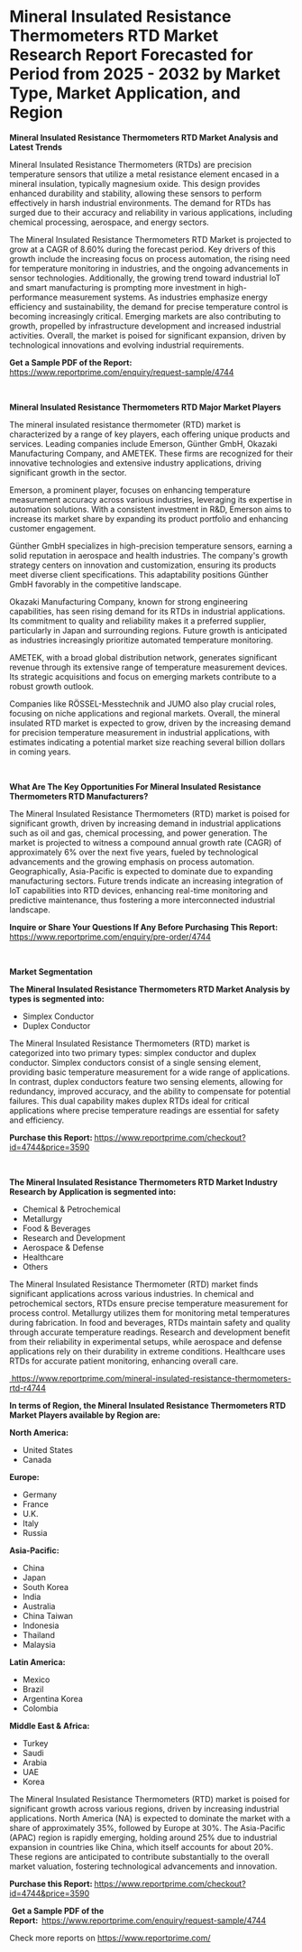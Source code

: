 <p><h1>Mineral Insulated Resistance Thermometers RTD Market Research Report Forecasted for Period from 2025 -  2032 by Market Type, Market Application, and Region</h1></p><p><strong>Mineral Insulated Resistance Thermometers RTD Market Analysis and Latest Trends</strong></p>
<p><p>Mineral Insulated Resistance Thermometers (RTDs) are precision temperature sensors that utilize a metal resistance element encased in a mineral insulation, typically magnesium oxide. This design provides enhanced durability and stability, allowing these sensors to perform effectively in harsh industrial environments. The demand for RTDs has surged due to their accuracy and reliability in various applications, including chemical processing, aerospace, and energy sectors.</p><p>The Mineral Insulated Resistance Thermometers RTD Market is projected to grow at a CAGR of 8.60% during the forecast period. Key drivers of this growth include the increasing focus on process automation, the rising need for temperature monitoring in industries, and the ongoing advancements in sensor technologies. Additionally, the growing trend toward industrial IoT and smart manufacturing is prompting more investment in high-performance measurement systems. As industries emphasize energy efficiency and sustainability, the demand for precise temperature control is becoming increasingly critical. Emerging markets are also contributing to growth, propelled by infrastructure development and increased industrial activities. Overall, the market is poised for significant expansion, driven by technological innovations and evolving industrial requirements.</p></p>
<p><strong>Get a Sample PDF of the Report:&nbsp;</strong> <a href="https://www.reportprime.com/enquiry/request-sample/4744?utm_campaign=2716&utm_medium=2&utm_source=Github&utm_content=ia&utm_term=19032025&utm_id=mineral-insulated-resistance-thermometers-rtd">https://www.reportprime.com/enquiry/request-sample/4744</a></p>
<p>&nbsp;</p>
<p><strong>Mineral Insulated Resistance Thermometers RTD Major Market Players</strong></p>
<p><p>The mineral insulated resistance thermometer (RTD) market is characterized by a range of key players, each offering unique products and services. Leading companies include Emerson, Günther GmbH, Okazaki Manufacturing Company, and AMETEK. These firms are recognized for their innovative technologies and extensive industry applications, driving significant growth in the sector.</p><p>Emerson, a prominent player, focuses on enhancing temperature measurement accuracy across various industries, leveraging its expertise in automation solutions. With a consistent investment in R&D, Emerson aims to increase its market share by expanding its product portfolio and enhancing customer engagement.</p><p>Günther GmbH specializes in high-precision temperature sensors, earning a solid reputation in aerospace and health industries. The company's growth strategy centers on innovation and customization, ensuring its products meet diverse client specifications. This adaptability positions Günther GmbH favorably in the competitive landscape.</p><p>Okazaki Manufacturing Company, known for strong engineering capabilities, has seen rising demand for its RTDs in industrial applications. Its commitment to quality and reliability makes it a preferred supplier, particularly in Japan and surrounding regions. Future growth is anticipated as industries increasingly prioritize automated temperature monitoring.</p><p>AMETEK, with a broad global distribution network, generates significant revenue through its extensive range of temperature measurement devices. Its strategic acquisitions and focus on emerging markets contribute to a robust growth outlook.</p><p>Companies like RÖSSEL-Messtechnik and JUMO also play crucial roles, focusing on niche applications and regional markets. Overall, the mineral insulated RTD market is expected to grow, driven by the increasing demand for precision temperature measurement in industrial applications, with estimates indicating a potential market size reaching several billion dollars in coming years.</p></p>
<p>&nbsp;</p>
<p><strong>What Are The Key Opportunities For Mineral Insulated Resistance Thermometers RTD Manufacturers?</strong></p>
<p><p>The Mineral Insulated Resistance Thermometers (RTD) market is poised for significant growth, driven by increasing demand in industrial applications such as oil and gas, chemical processing, and power generation. The market is projected to witness a compound annual growth rate (CAGR) of approximately 6% over the next five years, fueled by technological advancements and the growing emphasis on process automation. Geographically, Asia-Pacific is expected to dominate due to expanding manufacturing sectors. Future trends indicate an increasing integration of IoT capabilities into RTD devices, enhancing real-time monitoring and predictive maintenance, thus fostering a more interconnected industrial landscape.</p></p>
<p><strong>Inquire or Share Your Questions If Any Before Purchasing This Report:</strong> <a href="https://www.reportprime.com/enquiry/pre-order/4744?utm_campaign=2716&utm_medium=2&utm_source=Github&utm_content=ia&utm_term=19032025&utm_id=mineral-insulated-resistance-thermometers-rtd">https://www.reportprime.com/enquiry/pre-order/4744</a></p>
<p>&nbsp;</p>
<p><strong>Market Segmentation</strong></p>
<p><strong>The Mineral Insulated Resistance Thermometers RTD Market Analysis by types is segmented into:</strong></p>
<p><ul><li>Simplex Conductor</li><li>Duplex Conductor</li></ul></p>
<p><p>The Mineral Insulated Resistance Thermometers (RTD) market is categorized into two primary types: simplex conductor and duplex conductor. Simplex conductors consist of a single sensing element, providing basic temperature measurement for a wide range of applications. In contrast, duplex conductors feature two sensing elements, allowing for redundancy, improved accuracy, and the ability to compensate for potential failures. This dual capability makes duplex RTDs ideal for critical applications where precise temperature readings are essential for safety and efficiency.</p></p>
<p><strong>Purchase this Report:&nbsp;</strong><a href="https://www.reportprime.com/checkout?id=4744&price=3590&utm_campaign=2716&utm_medium=2&utm_source=Github&utm_content=ia&utm_term=19032025&utm_id=mineral-insulated-resistance-thermometers-rtd">https://www.reportprime.com/checkout?id=4744&price=3590</a></p>
<p>&nbsp;</p>
<p><strong>The Mineral Insulated Resistance Thermometers RTD Market Industry Research by Application is segmented into:</strong></p>
<p><ul><li>Chemical & Petrochemical</li><li>Metallurgy</li><li>Food & Beverages</li><li>Research and Development</li><li>Aerospace & Defense</li><li>Healthcare</li><li>Others</li></ul></p>
<p><p>The Mineral Insulated Resistance Thermometer (RTD) market finds significant applications across various industries. In chemical and petrochemical sectors, RTDs ensure precise temperature measurement for process control. Metallurgy utilizes them for monitoring metal temperatures during fabrication. In food and beverages, RTDs maintain safety and quality through accurate temperature readings. Research and development benefit from their reliability in experimental setups, while aerospace and defense applications rely on their durability in extreme conditions. Healthcare uses RTDs for accurate patient monitoring, enhancing overall care.</p></p>
<p><a href="https://www.reportprime.com/mineral-insulated-resistance-thermometers-rtd-r4744?utm_campaign=2716&utm_medium=2&utm_source=Github&utm_content=ia&utm_term=19032025&utm_id=mineral-insulated-resistance-thermometers-rtd">&nbsp;https://www.reportprime.com/mineral-insulated-resistance-thermometers-rtd-r4744</a></p>
<p><strong>In terms of Region, the Mineral Insulated Resistance Thermometers RTD Market Players available by Region are:</strong></p>
<p>
    <p> <strong> North America: </strong>
        <ul>
            <li>United States</li>
            <li>Canada</li>
        </ul>
        </p> 
    <p> <strong> Europe: </strong>
        <ul>
            <li>Germany</li>
            <li>France</li>
            <li>U.K.</li>
            <li>Italy</li>
            <li>Russia</li>
        </ul>
        </p> 
    <p> <strong> Asia-Pacific: </strong>
        <ul>
            <li>China</li>
            <li>Japan</li>
            <li>South Korea</li>
            <li>India</li>
            <li>Australia</li>
            <li>China Taiwan</li>
            <li>Indonesia</li>
            <li>Thailand</li>
            <li>Malaysia</li>
        </ul>
        </p> 
    <p> <strong> Latin America: </strong>
        <ul>
            <li>Mexico</li>
            <li>Brazil</li>
            <li>Argentina Korea</li>
            <li>Colombia</li>
        </ul>
        </p> 
    <p> <strong> Middle East & Africa: </strong>
        <ul>
            <li>Turkey</li>
            <li>Saudi</li>
            <li>Arabia</li>
            <li>UAE</li>
            <li>Korea</li>
        </ul>
    </p>
    </p>
<p><p>The Mineral Insulated Resistance Thermometers (RTD) market is poised for significant growth across various regions, driven by increasing industrial applications. North America (NA) is expected to dominate the market with a share of approximately 35%, followed by Europe at 30%. The Asia-Pacific (APAC) region is rapidly emerging, holding around 25% due to industrial expansion in countries like China, which itself accounts for about 20%. These regions are anticipated to contribute substantially to the overall market valuation, fostering technological advancements and innovation.</p></p>
<p><strong>Purchase this Report: </strong><a href="https://www.reportprime.com/checkout?id=4744&price=3590&utm_campaign=2716&utm_medium=2&utm_source=Github&utm_content=ia&utm_term=19032025&utm_id=mineral-insulated-resistance-thermometers-rtd">https://www.reportprime.com/checkout?id=4744&price=3590</a></p>
<p>&nbsp;<strong>Get a Sample PDF of the Report:&nbsp;&nbsp;</strong><a href="https://www.reportprime.com/enquiry/request-sample/4744?utm_campaign=2716&utm_medium=2&utm_source=Github&utm_content=ia&utm_term=19032025&utm_id=mineral-insulated-resistance-thermometers-rtd">https://www.reportprime.com/enquiry/request-sample/4744</a></p>
<p><strong></strong></p>
<p>Check more reports on <a href="https://www.reportprime.com/?utm_campaign=2716&utm_medium=2&utm_source=Github&utm_content=ia&utm_term=19032025&utm_id=mineral-insulated-resistance-thermometers-rtd">https://www.reportprime.com/</a></p>